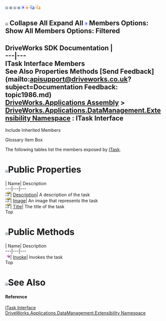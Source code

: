 ![](dotnetimages/collapse.gif) ![](dotnetimages/expand.gif) ![](dotnetimages/collapse.gif) ![](dotnetimages/expand.gif) ![](dotnetimages/drpdown.gif) ![](dotnetimages/drpdown_orange.gif) ![](dotnetimages/copycode.gif) ![](dotnetimages/copycodeHighlight.gif)

![](dotnetimages/collapse.gif) Collapse All Expand All ![](dotnetimages/drpdown.gif) Members Options: Show All  Members Options: Filtered   
---  
DriveWorks SDK Documentation  |   
---|---  
ITask Interface Members   
See Also Properties Methods [Send Feedback](mailto:apisupport@driveworks.co.uk?subject=Documentation Feedback: topic1986.md)  
[DriveWorks.Applications Assembly](topic13.md) > [DriveWorks.Applications.DataManagement.Extensibility Namespace](topic1984.md) : ITask Interface  
---  
  
Include Inherited Members    


Glossary Item Box

The following tables list the members exposed by [ITask](topic1986.md).

# ![](dotnetimages/collapse.gif)Public Properties

| Name| Description  
---|---|---  
![ Property](dotnetimages/Property.gif)| [Description](topic1992.md)| A description of the task   
![ Property](dotnetimages/Property.gif)| [Image](topic1993.md)| An image that represents the task   
![ Property](dotnetimages/Property.gif)| [Title](topic1994.md)| The title of the task   
Top

# ![](dotnetimages/collapse.gif)Public Methods

| Name| Description  
---|---|---  
![ Method](dotnetimages/Method.gif)| [Invoke](topic1991.md)| Invokes the task   
Top

# ![](dotnetimages/collapse.gif)See Also

#### Reference

[ITask Interface](topic1986.md)   
[DriveWorks.Applications.DataManagement.Extensibility Namespace](topic1984.md)


